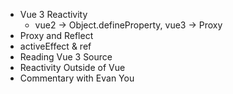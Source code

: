 - Vue 3 Reactivity
	- vue2 -> Object.defineProperty, vue3 -> Proxy
- Proxy and Reflect
- activeEffect & ref
- Reading Vue 3 Source
- Reactivity Outside of Vue
- Commentary with Evan You